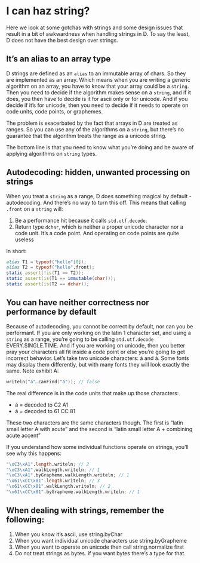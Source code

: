 # I can haz string?

Here we look at some gotchas with strings and some design issues that result in a bit of awkwardness when handling strings in D. To say the least, D does not have the best design over strings.

## It’s an alias to an array type

D strings are defined as an `alias` to an immutable array of chars. So they are implemented as an array. Which means when you are writing a generic algorithm on an array, you have to know that your array could be a `string`. Then you need to decide if the algorithm makes sense on a `string`, and if it does, you then have to decide is it for ascii only or for unicode. And if you decide if it’s for unicode, then you need to decide if it needs to operate on code units, code points, or graphemes.

The problem is exacerbated by the fact that arrays in D are treated as ranges. So you can use any of the algorithms on a `string`, but there’s no guarantee that the algorithm treats the range as a unicode string.

The bottom line is that you need to know what you’re doing and be aware of applying algorithms on `string` types.

## Autodecoding: hidden, unwanted processing on strings

When you treat a `string` as a range, D does something magical by default - autodecoding. And there’s no way to turn this off. This means that calling `.front` on a `string` will:

1. Be a performance hit because it calls `std.utf.decode`.
1. Return type `dchar`, which is neither a proper unicode character nor a code unit. It’s a code point. And operating on code points are quite useless

In short:

```d
alias T1 = typeof("hello"[0]);
alias T2 = typeof("hello".front);
static assert(!is(T1 == T2));
static assert(is(T1 == immutable(char)));
static assert(is(T2 == dchar));
```

## You can have neither correctness nor performance by default

Because of autodecoding, you cannot be correct by default, nor can you be performant. If you are only working on the latin 1 character set, and using a `string` as a range, you’re going to be calling `std.utf.decode` EVERY.SINGLE.TIME. And if you are working on unicode, then you better pray your characters all fit inside a code point or else you’re going to get incorrect behavior. Let’s take two unicode characters: á and á. Some fonts may display them differently, but with many fonts they will look exactly the same. Note exhibit A:

```d
writeln("á".canFind("á")); // false
```

The real difference is in the code units that make up those characters:

* á = decoded to C2 A1
* á = decoded to 61 CC 81

These two characters are the same characters though. The first is “latin small letter A with acute” and the second is “latin small letter A + combining acute accent”

If you understand how some individual functions operate on strings, you’ll see why this happens:

```d
"\xC3\xA1".length.writeln; // 2
"\xC3\xA1".walkLength.writeln; // 1
"\xC3\xA1".byGrapheme.walkLength.writeln; // 1
"\x61\xCC\x81".length.writeln; // 3
"\x61\xCC\x81".walkLength.writeln; // 2
"\x61\xCC\x81".byGrapheme.walkLength.writeln; // 1
```

## When dealing with strings, remember the following:

1. When you know it’s ascii, use string.byChar
1. When you want individual unicode characters use string.byGrapheme
1. When you want to operate on unicode then call string.normalize first
1. Do not treat strings as bytes. If you want bytes there’s a type for that.
